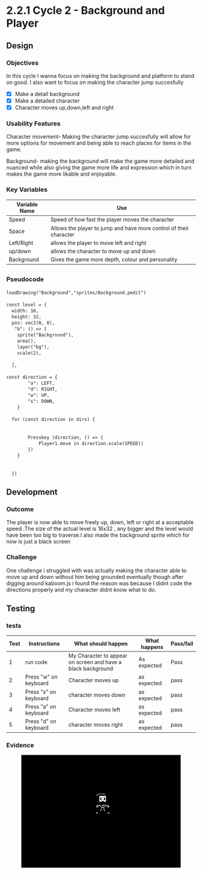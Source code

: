 # 2.2.1 Cycle 2 - Background and Player

## Design

### Objectives

In this cycle I wanna focus on making the background and platform to stand on good. I also want to focus on making the character jump succesfully

* [x] Make a detail background&#x20;
* [x] Make a detailed character&#x20;
* [x] Character moves up,down,left and right&#x20;

### Usability Features

Character movement- Making the character jump succesfully will allow for more options for movement and being able to reach places for items in the game.

Background- making the background will make the game more detailed and nuanced while also giving the game more life and expression which in turn makes the game more likable and enjoyable.

### Key Variables



| Variable Name | Use                                                                |
| ------------- | ------------------------------------------------------------------ |
| Speed         | Speed of how fast the player moves the character                   |
| Space         | Allows the player to jump and have more control of their character |
| Left/Right    | allows the player to move left and right                           |
| up/down       | allows the character to move up and down                           |
| Background    | Gives the game more depth, colour and personality                  |

##

### Pseudocode

```
loadDrawing("Background","sprites/Background.pedit")

const level = {
  width: 16,
  height: 32,
  pos: vec2(0, 0),
   "b": () => [
    sprite("Background"),
    area(),
    layer("bg"),
    scale(2),
    
  ],

const direction = {
		"a": LEFT,
		"d": RIGHT,
		"w": UP,
		"s": DOWN,
	}

  for (const direction in dirs) {
	
	
		Presskey (direction, () => {
			Player1.move in direction.scale(SPEED))
		})
	}
  
  
  })
```

## Development

### Outcome

The player is now able to move freely up, down, left or right at a acceptable speed .The size of the actual level is 16x32 , any bigger and the level would have been too big to traverse.I also made the background sprite which for now is just a black screen&#x20;

### Challenge&#x20;

One challenge i struggled with was actually making the character able to move up and down without him being grounded eventually though after digging around kaboom.js i found the reason was because I didnt code the directions properly and my character didnt know what to do.&#x20;

## Testing

### tests

| Test | Instructions           | What should happen                                           | What happens  | Pass/fail |
| ---- | ---------------------- | ------------------------------------------------------------ | ------------- | --------- |
| 1    | run code               | My Character to appear on screen and have a black background | As expected   | Pass      |
| 2    | Press "w" on keyboard  | Character moves up                                           | as expected   | pass      |
| 3    | Press "s" on keyboard  | character moves down                                         | as expected   | pass      |
| 4    | Press "a" on keyboard  | Character moves left                                         | as expected   | pass      |
| 5    | Press "d" on keyboard  | character moves right                                        | as expected   | pass      |

### Evidence

<figure><img src="../.gitbook/assets/image (3) (4).png" alt=""><figcaption></figcaption></figure>

###
